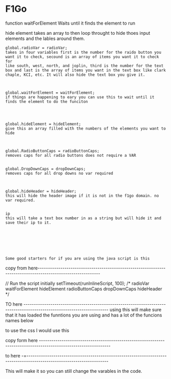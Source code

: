 # F1Go



function waitForElement Waits until it finds the element to run


hide element takes an array to then loop throught to hide thoes input elements and the lables around them. 



    global.radioVar = radioVar;
    takes in four variables first is the number for the raido button you want it to check, secound is an array of items you want it to check for
    like south, west, north, and joplin, third is the number for the text box and last is the array of items you want in the text box like clark chaple, KCI, etc. It will also hide the text box you give it. 



    global.waitForElement = waitForElement;
    if things are happening to eary you can use this to wait until it finds the element to do the funciton




    global.hideElement = hideElement;
    give this an array filled with the numbers of the elements you want to hide



    global.RadioButtonCaps = radioButtonCaps;
    removes caps for all radio buttons does not require a VAR


    global.DropDownCaps = dropDownCaps;
    removes caps for all drop downs no var required



    global.hideHeader = hideHeader;
    this will hide the header image if it is not in the f1go domain. no var required.


    ip
    this will take a text box number in as a string but will hide it and save their ip to it.  







    Some good starters for if you are using the java script is this 
    

copy from here------------------------------------------------------------------------------------------------------------

<script src="https://jamesriverdata.github.io/F1Go/F1Go.js" defer></script>
<script defer>
    function runInlineScript() {
        try {
            if (typeof window.radioButtonCaps === 'function') {
    
                //Write code here --------------------
    
    
    

    
    
    
    
                //------------------------------------
    
                console.log("Function executed successfully.");
            } else {
                throw new Error("radioButtonCaps function not loaded yet");
            }
        } catch (error) {
            console.error("Error in runInlineScript:", error.message);
            // Retry after 100ms if radioButtonCaps is not available
            setTimeout(runInlineScript, 100);
        }
    }
    
    // Run the script initially
    setTimeout(runInlineScript, 100);
    /*
    radioVar
    waitForElement
    hideElement
    radioButtonCaps
    dropDownCaps
    hideHeader
         */
    </script>
    

// Run the script initially
setTimeout(runInlineScript, 100);
/*
radioVar
waitForElement
hideElement
radioButtonCaps
dropDownCaps
hideHeader
     */
</script>


TO here -----------------------------------------------------------------------------------------------------------------------
using this will make sure that it has loaded the funntions you are using and has a lot of the funcions names below


to use the css I would use this 

copy form here ----------------------------------------------------------------------------------------------------------------

<link href="https://jamesriverdata.github.io/F1Go/F1Go.css" rel="stylesheet">
<style>
:root {
    --primary-color: #00a3e0;
    --dark-red: #990000; 
    --label-gray: #666666; 
}
</style>

to here -=----------------------------------------------------------------------------------------------------------------------


This will make it so you can still change the varables in the code. 
